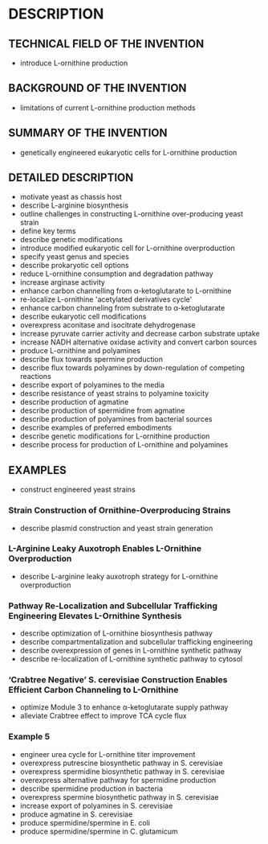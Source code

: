 # DESCRIPTION

## TECHNICAL FIELD OF THE INVENTION

- introduce L-ornithine production

## BACKGROUND OF THE INVENTION

- limitations of current L-ornithine production methods

## SUMMARY OF THE INVENTION

- genetically engineered eukaryotic cells for L-ornithine production

## DETAILED DESCRIPTION

- motivate yeast as chassis host
- describe L-arginine biosynthesis
- outline challenges in constructing L-ornithine over-producing yeast strain
- define key terms
- describe genetic modifications
- introduce modified eukaryotic cell for L-ornithine overproduction
- specify yeast genus and species
- describe prokaryotic cell options
- reduce L-ornithine consumption and degradation pathway
- increase arginase activity
- enhance carbon channelling from α-ketoglutarate to L-ornithine
- re-localize L-ornithine 'acetylated derivatives cycle'
- enhance carbon channeling from substrate to α-ketoglutarate
- describe eukaryotic cell modifications
- overexpress aconitase and isocitrate dehydrogenase
- increase pyruvate carrier activity and decrease carbon substrate uptake
- increase NADH alternative oxidase activity and convert carbon sources
- produce L-ornithine and polyamines
- describe flux towards spermine production
- describe flux towards polyamines by down-regulation of competing reactions
- describe export of polyamines to the media
- describe resistance of yeast strains to polyamine toxicity
- describe production of agmatine
- describe production of spermidine from agmatine
- describe production of polyamines from bacterial sources
- describe examples of preferred embodiments
- describe genetic modifications for L-ornithine production
- describe process for production of L-ornithine and polyamines

## EXAMPLES

- construct engineered yeast strains

### Strain Construction of Ornithine-Overproducing Strains

- describe plasmid construction and yeast strain generation

### L-Arginine Leaky Auxotroph Enables L-Ornithine Overproduction

- describe L-arginine leaky auxotroph strategy for L-ornithine overproduction

### Pathway Re-Localization and Subcellular Trafficking Engineering Elevates L-Ornithine Synthesis

- describe optimization of L-ornithine biosynthesis pathway
- describe compartmentalization and subcellular trafficking engineering
- describe overexpression of genes in L-ornithine synthetic pathway
- describe re-localization of L-ornithine synthetic pathway to cytosol

### ‘Crabtree Negative’ S. cerevisiae Construction Enables Efficient Carbon Channeling to L-Ornithine

- optimize Module 3 to enhance α-ketoglutarate supply pathway
- alleviate Crabtree effect to improve TCA cycle flux

### Example 5

- engineer urea cycle for L-ornithine titer improvement
- overexpress putrescine biosynthetic pathway in S. cerevisiae
- overexpress spermidine biosynthetic pathway in S. cerevisiae
- overexpress alternative pathway for spermidine production
- describe spermidine production in bacteria
- overexpress spermine biosynthetic pathway in S. cerevisiae
- increase export of polyamines in S. cerevisiae
- produce agmatine in S. cerevisiae
- produce spermidine/spermine in E. coli
- produce spermidine/spermine in C. glutamicum

